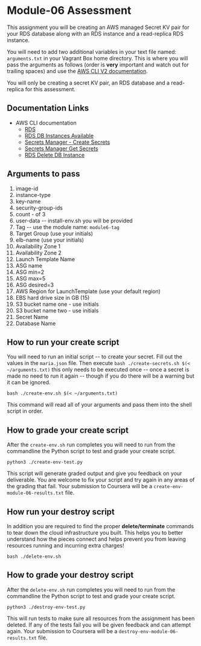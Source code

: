 # Module-06 Assessment

This assignment you will be creating an AWS managed Secret KV pair for your RDS database along with an RDS instance and a read-replica RDS instance.

You will need to add two additional variables in your text file named: `arguments.txt` in your Vagrant Box home directory. This is where you will pass the arguments as follows (order is **very** important and watch out for trailing spaces) and use the [AWS CLI V2 documentation](https://awscli.amazonaws.com/v2/documentation/api/latest/reference/index.html "webpage for AWS CLI v2 documentation").

You will only be creating a secret KV pair, an RDS database and a read-replica for this assessment.

## Documentation Links


* AWS CLI documentation
  * [RDS](https://awscli.amazonaws.com/v2/documentation/api/latest/reference/rds/index.html "webpage for RDS")
  * [RDS DB Instances Available](https://awscli.amazonaws.com/v2/documentation/api/latest/reference/rds/wait/db-instance-available.html "webpage for RDS Wait DB Instance Available")
  * [Secrets Manager - Create Secrets](https://awscli.amazonaws.com/v2/documentation/api/latest/reference/secretsmanager/create-secret.html "webpage for creating secrets")
  * [Secrets Manager Get Secrets](https://awscli.amazonaws.com/v2/documentation/api/latest/reference/secretsmanager/get-secret-value.html#examples "webpage for Secrets Manager")
  * [RDS Delete DB Instance](https://awscli.amazonaws.com/v2/documentation/api/latest/reference/rds/delete-db-instance.html "webpage for RDS delete DB Instance")

## Arguments to pass

1) image-id
1) instance-type
1) key-name
1) security-group-ids
1) count - of 3
1) user-data -- install-env.sh you will be provided 
1) Tag -- use the module name: `module6-tag`
1) Target Group (use your initials)
1) elb-name (use your initials)
1) Availability Zone 1
1) Availability Zone 2
1) Launch Template Name
1) ASG name
1) ASG min=2
1) ASG max=5
1) ASG desired=3
1) AWS Region for LaunchTemplate (use your default region)
1) EBS hard drive size in GB (15)
1) S3 bucket name one - use initials
1) S3 bucket name two - use initials
1) Secret Name
1) Database Name

## How to run your create script

You will need to run an initial script -- to create your secret. Fill out the values in the `maria.json` file.  Then execute `bash ./create-secrets.sh $(< ~/arguments.txt)` this only needs to be executed once -- once a secret is made no need to run it again -- though if you do there will be a warning but it can be ignored.

`bash ./create-env.sh $(< ~/arguments.txt)`

This command will read all of your arguments and pass them into the shell script in order.

## How to grade your create script

After the `create-env.sh` run completes you will need to run from the commandline the Python script to test and grade your create script.

`python3 ./create-env-test.py` 

This script will generate graded output and give you feedback on your deliverable. You are welcome to fix your script and try again in any areas of the grading that fail. Your submission to Coursera will be a `create-env-module-06-results.txt` file.

## How run your destroy script

In addition you are required to find the proper **delete/terminate** commands to tear down the cloud infrastructure you built. This helps you to better understand how the pieces connect and helps prevent you from leaving resources running and incurring extra charges!

`bash ./delete-env.sh`

## How to grade your destroy script

After the `delete-env.sh` run completes you will need to run from the commandline the Python script to test and grade your create script.

`python3 ./destroy-env-test.py`

This will run tests to make sure all resources from the assignment has been deleted. If any of the tests fail you will be given feedback and can attempt again. Your submission to Coursera will be a `destroy-env-module-06-results.txt` file.

